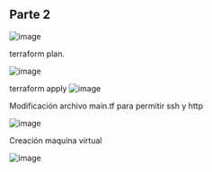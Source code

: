 ## Parte 2 

![image](https://github.com/Waterclau/ASR/assets/91564866/7b794b5e-da2f-4804-ad33-9642e6816987)

terraform plan. 

![image](https://github.com/Waterclau/ASR/assets/91564866/4fc1daac-2853-48c4-aafa-fbb533fa6c74)

terraform apply 
![image](https://github.com/Waterclau/ASR/assets/91564866/03ad4918-bb7e-4841-83d1-62c393edcd71)

Modificación archivo main.tf para permitir ssh y http

![image](https://github.com/Waterclau/ASR/assets/91564866/aa05206b-4149-4f9b-8720-910695ec4d7f)

Creación maquina virtual

![image](https://github.com/Waterclau/ASR/assets/91564866/7d88f31b-34d5-4d2d-93ed-d55ffeac99c9)


